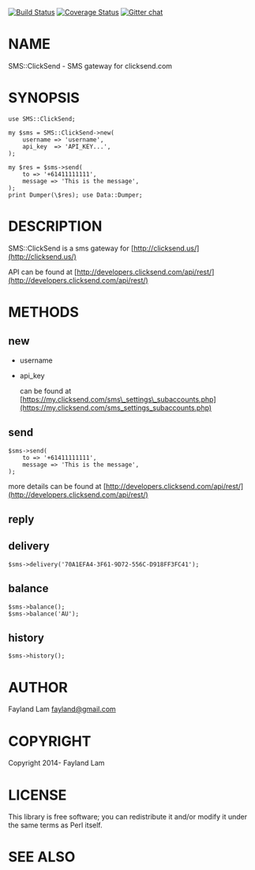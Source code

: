 [![Build Status](https://travis-ci.org/fayland/perl-SMS-ClickSend.svg?branch=master)](https://travis-ci.org/fayland/perl-SMS-ClickSend)
[![Coverage Status](https://coveralls.io/repos/fayland/perl-SMS-ClickSend/badge.png?branch=master)](https://coveralls.io/r/fayland/perl-SMS-ClickSend?branch=master)
[![Gitter chat](https://badges.gitter.im/fayland/perl-SMS-ClickSend.png)](https://gitter.im/fayland/perl-SMS-ClickSend)

# NAME

SMS::ClickSend - SMS gateway for clicksend.com

# SYNOPSIS

    use SMS::ClickSend;

    my $sms = SMS::ClickSend->new(
        username => 'username',
        api_key  => 'API_KEY...',
    );

    my $res = $sms->send(
        to => '+61411111111',
        message => 'This is the message',
    );
    print Dumper(\$res); use Data::Dumper;

# DESCRIPTION

SMS::ClickSend is a sms gateway for [http://clicksend.us/](http://clicksend.us/)

API can be found at [http://developers.clicksend.com/api/rest/](http://developers.clicksend.com/api/rest/)

# METHODS

## new

- username
- api\_key

    can be found at [https://my.clicksend.com/sms\_settings\_subaccounts.php](https://my.clicksend.com/sms_settings_subaccounts.php)

## send

    $sms->send(
        to => '+61411111111',
        message => 'This is the message',
    );

more details can be found at [http://developers.clicksend.com/api/rest/](http://developers.clicksend.com/api/rest/)

## reply

## delivery

    $sms->delivery('70A1EFA4-3F61-9D72-556C-D918FF3FC41');

## balance

    $sms->balance();
    $sms->balance('AU');

## history

    $sms->history();

# AUTHOR

Fayland Lam <fayland@gmail.com>

# COPYRIGHT

Copyright 2014- Fayland Lam

# LICENSE

This library is free software; you can redistribute it and/or modify
it under the same terms as Perl itself.

# SEE ALSO

